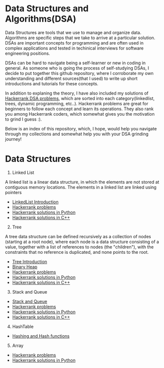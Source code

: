 # Data Structures and Algorithms(DSA)

Data Structures are tools that we use to manage and organize data. Algorithms are specific steps that we take to arrive at a particular solution. DSAs are important concepts for programming and are often used in complex applications and tested in techinical interviews for software engineering positions. 

DSAs can be hard to navigate being a self-learner or new in coding in general. As someone who is going the process of self-studying DSAs, I decide to put together this github repository, where I corroborate my own understanding and different sources(that I used) to write up short introductions and tutorials for these concepts. 

In addition to explaning the theory, I have also included my solutions of [Hackerrank DSA problems](https://www.hackerrank.com/domains/data-structures), which are sorted into each category(linkedlist, trees, dynamic programming, etc..). Hackerrank problems are great for beginners to follow each concept and learn its operations. They also rank you among Hackerrank coders, which somewhat gives you the motivation to grind I guess :). 

Below is an index of this repository, which, I hope, would help you navigate through my collections and somewhat help you with your DSA grinding journey! 

# Data Structures


1. Linked List 

A linked list is a linear data structure, in which the elements are not stored at contiguous memory locations. The elements in a linked list are linked using pointers

- [LinkedList Introduction](https://github.com/acao2002/Learn-DataStructures-and-Algorithms-with-Hackerrank-Solutions/tree/main/Learn%20Data%20Structures/LinkedList)
- [Hackerrank problems](https://www.hackerrank.com/domains/data-structures?filters%5Bsubdomains%5D%5B%5D=linked-lists)
- [Hackerrank solutions in Python]()
- [Hackerrank solutions in C++](https://github.com/acao2002/Learn-DataStructures-and-Algorithms-with-Hackerrank-Solutions/tree/main/Data%20Structures%20Problems(C%2B%2B))

2. Tree

A tree data structure can be defined recursively as a collection of nodes (starting at a root node), where each node is a data structure consisting of a value, together with a list of references to nodes (the "children"), with the constraints that no reference is duplicated, and none points to the root.

- [Tree Introduction](https://github.com/acao2002/Learn-DataStructures-and-Algorithms-with-Hackerrank-Solutions/tree/main/Learn%20Data%20Structures/Tree)
- [Binary Heap](https://github.com/acao2002/Learn-DataStructures-and-Algorithms-with-Hackerrank-Solutions/tree/main/Learn%20Data%20Structures/Priority%20Queues)
- [Hackerrank problems](https://www.hackerrank.com/domains/data-structures?filters%5Bsubdomains%5D%5B%5D=balanced-trees&filters%5Bsubdomains%5D%5B%5D=trees)
- [Hackerrank solutions in Python](https://github.com/acao2002/Learn-DataStructures-and-Algorithms-with-Hackerrank-Solutions/tree/main/Data%20Structures%20Problems(python))
- [Hackerrank solutions in C++](https://github.com/acao2002/Learn-DataStructures-and-Algorithms-with-Hackerrank-Solutions/tree/main/Data%20Structures%20Problems(C%2B%2B))

3. Stack and Queue 

- [Stack and Queue](https://github.com/acao2002/Learn-DataStructures-and-Algorithms-with-Hackerrank-Solutions/tree/main/Learn%20Data%20Structures/Queues%20and%20Stacks)
- [Hackerrank problems](https://www.hackerrank.com/domains/data-structures?filters%5Bsubdomains%5D%5B%5D=stacks&filters%5Bsubdomains%5D%5B%5D=queues)
- [Hackerrank solutions in Python](https://github.com/acao2002/Learn-DataStructures-and-Algorithms-with-Hackerrank-Solutions/tree/main/Data%20Structures%20Problems(python))
- [Hackerrank solutions in C++](https://github.com/acao2002/Learn-DataStructures-and-Algorithms-with-Hackerrank-Solutions/tree/main/Data%20Structures%20Problems(C%2B%2B))

4. HashTable

- [Hashing and Hash functions](https://github.com/acao2002/Learn-DataStructures-and-Algorithms-with-Hackerrank-Solutions/tree/main/Learn%20Data%20Structures/HashTable)

5. Array 

- [Hackerrank problems](https://www.hackerrank.com/domains/data-structures?filters%5Bsubdomains%5D%5B%5D=arrays)
- [Hackerrank solutions in Python](https://github.com/acao2002/Learn-DataStructures-and-Algorithms-with-Hackerrank-Solutions/tree/main/Data%20Structures%20Problems(python))



